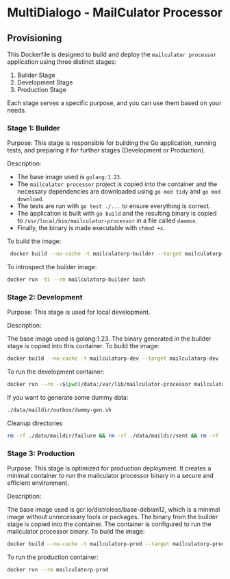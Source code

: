 
# MultiDialogo - MailCulator Processor

## Provisioning

This Dockerfile is designed to build and deploy the `mailculator processor` application using three distinct stages:
1. Builder Stage
2. Development Stage
3. Production Stage

Each stage serves a specific purpose, and you can use them based on your needs.

### Stage 1: Builder

Purpose:
This stage is responsible for building the Go application, running tests, and preparing it for further stages (Development or Production).

Description:
- The base image used is `golang:1.23`.
- The `mailculator processor` project is copied into the container and the necessary dependencies are downloaded using `go mod tidy` and `go mod download`.
- The tests are run with `go test ./...` to ensure everything is correct.
- The application is built with `go build` and the resulting binary is copied to `/usr/local/bin/mailculator-processor` in a file called `daemon`.
- Finally, the binary is made executable with `chmod +x`.

To build the image:
```bash
 docker build --no-cache -t mailculatorp-builder --target mailculatorp-builder .
 ```

To introspect the builder image:

```bash
docker run -ti --rm mailculatorp-builder bash
```

### Stage 2: Development

Purpose: This stage is used for local development.

Description:

The base image used is golang:1.23.
The binary generated in the builder stage is copied into this container.
To build the image:
```bash
docker build --no-cache -t mailculatorp-dev --target mailculatorp-dev .
```


To run the development container:
```bash
docker run --rm -v$(pwd)/data:/var/lib/mailculator-processor mailculatorp-dev
```

If you want to generate some dummy data:

```bash
./data/maildir/outbox/dummy-gen.sh
```

Cleanup directories

```bash
rm -rf ./data/maildir/failure && rm -rf ./data/maildir/sent && rm -rf ./data/maildir/outbox/dummies/*
```

### Stage 3: Production

Purpose: This stage is optimized for production deployment. It creates a minimal container to run the mailculator processor binary in a secure and efficient environment.

Description:

The base image used is gcr.io/distroless/base-debian12, which is a minimal image without unnecessary tools or packages.
The binary from the builder stage is copied into the container.
The container is configured to run the mailculator processor binary.
To build the image:
```bash
docker build --no-cache -t mailculatorp-prod --target mailculatorp-prod .
```

To run the production container:
```bash
docker run --rm mailculatorp-prod
```

